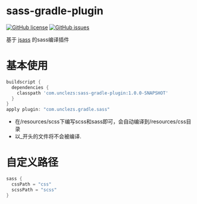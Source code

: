 # sass-gradle-plugin
[![GitHub license](https://img.shields.io/github/license/unclezs/sass-gradle-plugin?color=%2340C0D0&label=License)](https://github.com/unclezs/sass-gradle-plugin/blob/master/LICENSE) [![GitHub issues](https://img.shields.io/github/issues/unclezs/sass-gradle-plugin?color=orange&label=Issues)](https://github.com/unclezs/sass-gradle-plugin/issues)

基于 [jsass](https://github.com/bit3/jsass) 的sass编译插件

# 基本使用

```gradle
buildscript {
  dependencies {
    classpath 'com.unclezs:sass-gradle-plugin:1.0.0-SNAPSHOT'
  }
}
apply plugin: "com.unclezs.gradle.sass"
```

- 在/resources/scss下编写scss和sass即可，会自动编译到/resources/css目录
- 以_开头的文件将不会被编译.

# 自定义路径

```groovy
sass {
  cssPath = "css"
  scssPath = "scss"
}
```
